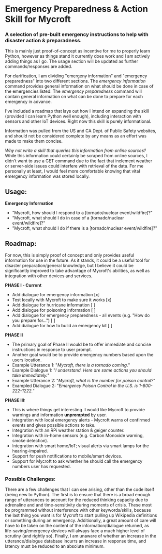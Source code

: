 # Emergency Preparedness & Action Skill for Mycroft

### A selection of pre-built emergency instructions to help with disaster action & preparadness. 
This is mainly just proof-of-concept as incentive for me to properly learn Python, however as things stand it currently does work and I am actively adding things as I go. The usage section will be updated as further commands/responses are added.

For clarification, I am dividing "emergeny information" and "emergency preparedness" into two different sections. The *emergency information* command provides general information on what should be done in case of the emergencies listed. The *emergency preparedness* command will contain general information on what can be done to prepare for each emergency in advance. 

I've included a roadmap that lays out how I intend on expanding the skill (provided I can learn Python well enough), including interaction with sensors and other IoT devices. Right now this skill is purely informational.

Information was pulled from the US and CA Dept. of Public Safety websites, and should not be considered complete by any means as an effort was made to make them concise.

*Why not write a skill that queries this information from online sources?*
While this information could certainly be scraped from online sources, I didn't want to use a GET command due to the fact that inclement weather or server-side issues could interfere with retrieval of the data. For me personally at least, I would feel more comfortable knowing that vital emergency information was stored locally. 

## Usage:

**Emergency Information**
* "Mycroft, how should I respond to a [tornado/nuclear event/wildfire]?"
* "Mycroft, what should I do in case of a [tornado/nuclear event/wildfire]?"
* "Mycroft, what should I do if there is a [tornado/nuclear event/wildfire]?"

## Roadmap:
For now, this is simply proof of concept and only provides useful information for use in the future. As it stands, it could be a useful tool for disaster preparation/general knowledge, but I believe it could be significantly improved to take advantage of Mycroft's abilities, as well as integration with other devices and services. 

**PHASE I - Current**
* Add dialogue for emergency information [x]
* Test locally with Mycroft to make sure it works [x]
* Add dialogue for hurricane information [ ]
* Add dialogue for poisoning information [ ]
* Add dialogue for emergency preparedness - all events (e.g. "How do you prepare for...") [ ]
* Add dialogue for how to build an emergency kit [ ]


**PHASE II**
* The primary goal of Phase II would be to offer immediate and concise instructions in response to user prompt.
* Another goal would be to provide emergency numbers based upon the users location.
* Example Utterance 1: "*Mycroft, there is a tornado coming.*" 
* Example Dialogue 1: "*I understand. Here are some actions you should take immediately.*"
* Example Utterance 2: "*Mycroft, what is the number for poison control?*"
* Exampled Dialogue 2: "*Emergency Poison Control in the U.S. is 1-800-222-1222.*"

**PHASE III:**
* This is where things get interesting. I would like Mycroft to provide warnings and information **unprompted** by user.
* Integration with local emergency alerts - Mycroft warns of confirmed events and gives possible actions to take.
* Integration with an RPi weather station & geiger counter.
* Integration with in-home sensors (e.g. Carbon Monoxide warning, smoke detection).
* Integration with smart home/IoT; visual alerts via smart lamps for the hearing-impaired.
* Support for push notifications to mobile/smart devices.
* Support for Mycroft to ask whether he should call the emergency numbers user has requested.


### Possible Challenges:
There are a few challenges that I can see arising, other than the code itself (being new to Python). The first is to ensure that there is a broad enough range of utterances to account for the reduced thinking capacity due to adrenaline and and time-sensitivity during moments of crisis. These most be programmed without interference with other keywords/skills, because the last thing you want is for Mycroft to start pulling up Wikipedia definitions or something during an emergency. Additionally, a great amount of care will have to be taken on the content of the information/dialogue returned, as life-saving/emergency devices will always face a much higher level of scrutiny (and rightly so). Finally, I am unaware of whether an increase in the utterance/dialogue database incurrs an increase in response time, and latency must be reduced to an absolute minimum.

